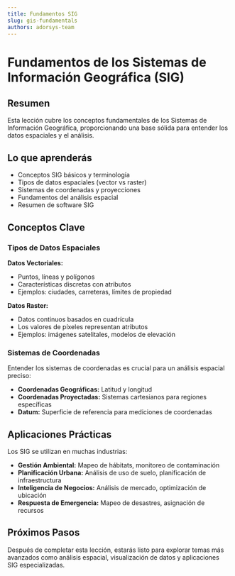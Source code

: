 ```yaml
---
title: Fundamentos SIG
slug: gis-fundamentals
authors: adorsys-team
---
```


# Fundamentos de los Sistemas de Información Geográfica (SIG)

## Resumen

Esta lección cubre los conceptos fundamentales de los Sistemas de Información Geográfica, proporcionando una base sólida para entender los datos espaciales y el análisis.

## Lo que aprenderás

- Conceptos SIG básicos y terminología
- Tipos de datos espaciales (vector vs raster)
- Sistemas de coordenadas y proyecciones
- Fundamentos del análisis espacial
- Resumen de software SIG

## Conceptos Clave

### Tipos de Datos Espaciales

**Datos Vectoriales:**
- Puntos, líneas y polígonos
- Características discretas con atributos
- Ejemplos: ciudades, carreteras, límites de propiedad

**Datos Raster:**
- Datos continuos basados en cuadrícula
- Los valores de píxeles representan atributos
- Ejemplos: imágenes satelitales, modelos de elevación

### Sistemas de Coordenadas

Entender los sistemas de coordenadas es crucial para un análisis espacial preciso:

- **Coordenadas Geográficas:** Latitud y longitud
- **Coordenadas Proyectadas:** Sistemas cartesianos para regiones específicas
- **Datum:** Superficie de referencia para mediciones de coordenadas

## Aplicaciones Prácticas

Los SIG se utilizan en muchas industrias:

- **Gestión Ambiental:** Mapeo de hábitats, monitoreo de contaminación
- **Planificación Urbana:** Análisis de uso de suelo, planificación de infraestructura
- **Inteligencia de Negocios:** Análisis de mercado, optimización de ubicación
- **Respuesta de Emergencia:** Mapeo de desastres, asignación de recursos

## Próximos Pasos

Después de completar esta lección, estarás listo para explorar temas más avanzados como análisis espacial, visualización de datos y aplicaciones SIG especializadas. 